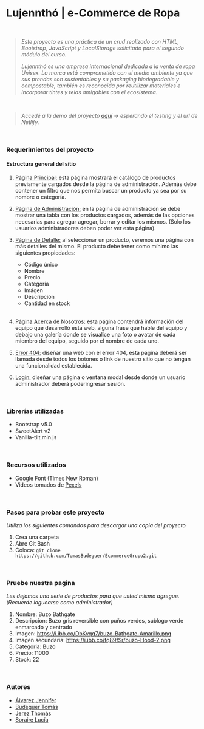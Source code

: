 #  Lujennthó | e-Commerce de Ropa


<br>

> 
> *Este proyecto es una práctica de un crud realizado con HTML, Bootstrap, JavaScript y LocalStorage solicitado para el segundo módulo del curso.*
> 
>*Lujennthó es una empresa internacional dedicada a la venta de ropa Unisex. La marca está comprometida con el medio ambiente ya que sus prendas son sustentables y su packaging biodegradable y compostable, también es reconocida por reutilizar materiales e incorporar tintes y telas amigables con el ecosistema.*
<br>

> *Accedé a la demo del proyecto [aquí]() -> esperando el testing y el url de Netlify.*
> 

<br>

### Requerimientos del proyecto

#### Estructura general del sitio

1. [Página Principal:]() esta página mostrará el catálogo de productos previamente cargados desde la página de administración. Además debe contener un filtro que nos permita buscar un producto ya sea por su nombre o categoría.

1. [Página de Administración:]() en la página de administración se debe mostrar una tabla con los productos cargados, además de las opciones necesarias para agregar agregar, borrar y editar los mismos. (Solo los usuarios administradores deben poder ver esta página).

1. [Página de Detalle:]() al seleccionar un producto, veremos una página con más detalles del mismo. El producto debe tener como mínimo las siguientes propiedades:

    - Código único
    - Nombre
    - Precio
    - Categoría 
    - Imágen
    - Descripción
    - Cantidad en stock
    
    <br>

1. [Página Acerca de Nosotros:]() esta página contendrá información del equipo que desarrolló esta web, alguna frase que hable del equipo y debajo una galería donde se visualice una foto o avatar de cada miembro del equipo, seguido por el nombre de cada uno.

1. [Error 404:]() diseñar una web con el error 404, esta página deberá ser llamada desde todos los botones o link de nuestro sitio que no tengan una funcionalidad establecida.

1. [Login:]() diseñar una página o ventana modal desde donde un usuario administrador deberá poderingresar sesión.

<br>

### Librerías utilizadas
- Bootstrap v5.0
- SweetAlert v2
- Vanilla-tilt.min.js

<br>

### Recursos utilizados
- Google Font (Times New Roman)
- Videos tomados de [Pexels](https://www.pexels.com/)

<br>

### Pasos para probar este proyecto
*Utiliza los siguientes comandos para descargar una copia del proyecto*
1. Crea una carpeta
1. Abre Git Bash
1. Coloca:  `git clone https://github.com/TomasBudeguer/EcommerceGrupo2.git`

<br>

### Pruebe nuestra pagina
*Les dejamos una serie de productos para que usted mismo agregue. (Recuerde loguearse como administrador)*
1. Nombre: Buzo Bathgate
1. Descripcion: Buzo gris reversible con puños verdes, sublogo verde enmarcado y centrado
1. Imagen: https://i.ibb.co/DbKvqg7/buzo-Bathgate-Amarillo.png
1. Imagen secundaria: https://i.ibb.co/fq89fSr/buzo-Hood-2.png
1. Categoria: Buzo
1. Precio: 11000
1. Stock: 22

<br>

### Autores
- [Álvarez Jennifer](https://github.com/JennAlvarez)
- [Budeguer Tomás](https://github.com/TomasBudeguer)
- [Jerez Thomás](https://github.com/Thomyjerez)
- [Soraire Lucía](https://github.com/luciasoraire)